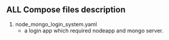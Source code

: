 ## ALL Compose files description

1. node_mongo_login_system.yaml
	* a login app which required nodeapp and mongo server.